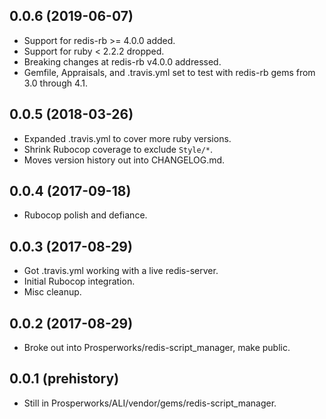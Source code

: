 ## 0.0.6 (2019-06-07)
- Support for redis-rb >= 4.0.0 added.
- Support for ruby < 2.2.2 dropped.
- Breaking changes at redis-rb v4.0.0 addressed.
- Gemfile, Appraisals, and .travis.yml set to test with redis-rb
  gems from 3.0 through 4.1.

## 0.0.5 (2018-03-26)
- Expanded .travis.yml to cover more ruby versions.
- Shrink Rubocop coverage to exclude `Style/*`.
- Moves version history out into CHANGELOG.md.

## 0.0.4 (2017-09-18)
- Rubocop polish and defiance.

## 0.0.3 (2017-08-29)
- Got .travis.yml working with a live redis-server.
- Initial Rubocop integration.
- Misc cleanup.

## 0.0.2 (2017-08-29)
- Broke out into Prosperworks/redis-script_manager, make public.

## 0.0.1 (prehistory)
- Still in Prosperworks/ALI/vendor/gems/redis-script_manager.
